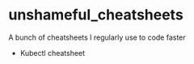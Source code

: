 # unshameful_cheatsheets
A bunch of cheatsheets I regularly use to code faster

- Kubectl cheatsheet
